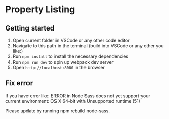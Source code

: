 # Property Listing

## Getting started

1. Open current folder in VSCode or any other code editor
2. Navigate to this path in the terminal (build into VSCode or any other you like:)
3. Run `npm install` to install the necessary dependencies
4. Run `npm run dev` to spin up webpack dev server
5. Open `http://localhost:8080` in the browser

## Fix error

If you have error like:
ERROR in Node Sass does not yet support your current environment: OS X 64-bit with Unsupported runtime (51)

Please update by running npm rebuild node-sass.
